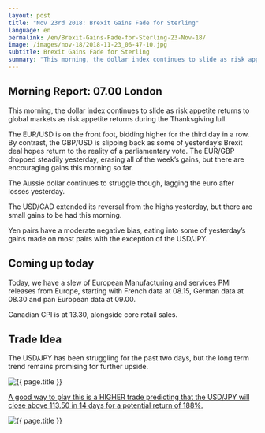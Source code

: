 ```yaml
---
layout: post
title: "Nov 23rd 2018: Brexit Gains Fade for Sterling"
language: en
permalink: /en/Brexit-Gains-Fade-for-Sterling-23-Nov-18/
image: /images/nov-18/2018-11-23_06-47-10.jpg
subtitle: Brexit Gains Fade for Sterling
summary: "This morning, the dollar index continues to slide as risk appetite returns to global markets as risk appetite returns during the Thanksgiving lull"
---
```

## Morning Report: 07.00 London

This morning, the dollar index continues to slide as risk appetite returns to global markets as risk appetite returns during the Thanksgiving lull. 

The EUR/USD is on the front foot, bidding higher for the third day in a row. By contrast, the GBP/USD is slipping back as some of yesterday’s Brexit deal hopes return to the reality of a parliamentary vote. The EUR/GBP dropped steadily yesterday, erasing all of the week’s gains, but there are encouraging gains this morning so far. 

The Aussie dollar continues to struggle though, lagging the euro after losses yesterday. 

The USD/CAD extended its reversal from the highs yesterday, but there are small gains to be had this morning. 

Yen pairs have a moderate negative bias, eating into some of yesterday’s gains made on most pairs with the exception of the USD/JPY. 

## Coming up today

Today, we have a slew of European Manufacturing and services PMI releases from Europe, starting with French data at 08.15, German data at 08.30 and pan European data at 09.00. 

Canadian CPI is at 13.30, alongside core retail sales. 

## Trade Idea

The USD/JPY has been struggling for the past two days, but the long term trend remains promising for further upside.

<img class="post-image" src="{{ site.url }}/images/nov-18/2018-11-23_06-47-10.jpg" alt="{{ page.title }}" title="{{ page.title }}">

<a href="%LINK%%?currency=GBP&market=forex&underlying=frxUSDJPY&formname=higherlower&duration_amount=14&duration_units=d&amount=10&amount_type=stake&expiry_type=duration&barrier=113.50" target="_blank">A good way to play this is a HIGHER trade predicting that the USD/JPY will close above 113.50 in 14 days for a potential return of 188%.</a>

<img class="post-image" src="{{ site.url }}/images/nov-18/2018-11-23_06-48-32.jpg" alt="{{ page.title }}" title="{{ page.title }}">